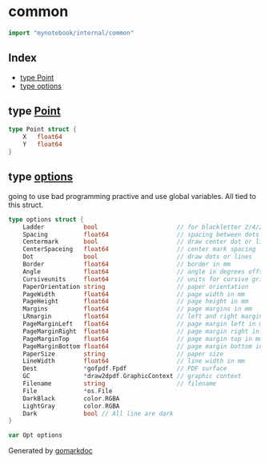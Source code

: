 <!-- Code generated by gomarkdoc. DO NOT EDIT -->

# common

```go
import "mynotebook/internal/common"
```

## Index

- [type Point](<#Point>)
- [type options](<#options>)


<a name="Point"></a>
## type [Point](<https://github.com/misterunix/mynotebook/blob/main/internal/common/common.go#L11-L14>)



```go
type Point struct {
    X   float64
    Y   float64
}
```

<a name="options"></a>
## type [options](<https://github.com/misterunix/mynotebook/blob/main/internal/common/common.go#L18-L45>)

going to use bad programming practive and use global variables. All tied to this struct.

```go
type options struct {
    Ladder           bool                      // for blackletter 2/4/2/4
    Spacing          float64                   // spacing between dots or lines in mm
    Centermark       bool                      // draw center dot or line
    CenterSpaceing   float64                   // center mark spacing
    Dot              bool                      // draw dots or lines
    Border           float64                   // border in mm
    Angle            float64                   // angle in degrees offset of center mark
    Cursiveunits     float64                   // units for cursive grid
    PaperOrientation string                    // paper orientation
    PageWidth        float64                   // page width in mm
    PageHeight       float64                   // page height in mm
    Margins          float64                   // page margins in mm
    LRmargin         float64                   // left and right margin
    PageMarginLeft   float64                   // page margin left in mm
    PageMarginRight  float64                   // page margin right in mm
    PageMarginTop    float64                   // page margin top in mm
    PageMarginBottom float64                   // page margin bottom in mm
    PaperSize        string                    // paper size
    LineWidth        float64                   // line width in mm
    Dest             *gofpdf.Fpdf              // PDF surface
    GC               *draw2dpdf.GraphicContext // graphic context
    Filename         string                    // filename
    File             *os.File
    DarkBlack        color.RGBA
    LightGray        color.RGBA
    Dark             bool // All line are dark
}
```

<a name="Opt"></a>

```go
var Opt options
```

Generated by [gomarkdoc](<https://github.com/princjef/gomarkdoc>)

